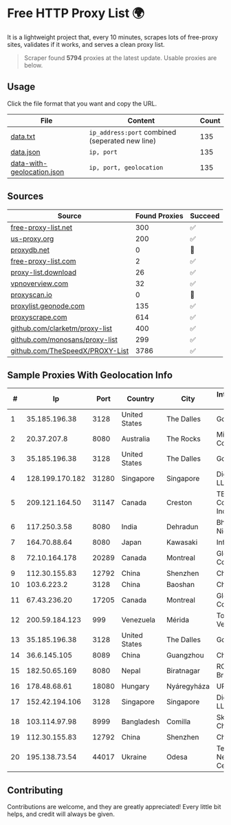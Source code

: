 
# Free HTTP Proxy List 🌍

It is a lightweight project that, every 10 minutes, scrapes lots of free-proxy sites, validates if it works, and serves a clean proxy list.


> Scraper found **5794** proxies at the latest update. Usable proxies are below.

## Usage

Click the file format that you want and copy the URL.


|File|Content|Count|
|----|-------|-----|
|[data.txt](https://raw.githubusercontent.com/themiralay/Proxy-List-World/master/data.txt)|`ip_address:port` combined (seperated new line)|135|
|[data.json](https://raw.githubusercontent.com/themiralay/Proxy-List-World/master/data.json)|`ip, port`|135|
|[data-with-geolocation.json](https://raw.githubusercontent.com/themiralay/Proxy-List-World/master/data-with-geolocation.json)|`ip, port, geolocation`|135|

## Sources

|Source|Found Proxies|Succeed|
|------|-------------|-------|
|[free-proxy-list.net](https://free-proxy-list.net)|300|✅|
|[us-proxy.org](https://www.us-proxy.org)|200|✅|
|[proxydb.net](http://proxydb.net)|0|🚫|
|[free-proxy-list.com](https://free-proxy-list.com/?page=&port=&type%5B%5D=http&type%5B%5D=https&up_time=0&search=Search)|2|✅|
|[proxy-list.download](https://www.proxy-list.download/HTTP)|26|✅|
|[vpnoverview.com](https://vpnoverview.com/privacy/anonymous-browsing/free-proxy-servers)|32|✅|
|[proxyscan.io](https://www.proxyscan.io)|0|🚫|
|[proxylist.geonode.com](https://proxylist.geonode.com/api/proxy-list?limit=300&page=1&sort_by=lastChecked&sort_type=desc&protocols=http,https)|135|✅|
|[proxyscrape.com](https://api.proxyscrape.com/v2/?request=displayproxies&protocol=http&timeout=10000&country=all&ssl=all&anonymity=all)|614|✅|
|[github.com/clarketm/proxy-list](https://raw.githubusercontent.com/clarketm/proxy-list/master/proxy-list-raw.txt)|400|✅|
|[github.com/monosans/proxy-list](https://raw.githubusercontent.com/monosans/proxy-list/main/proxies/http.txt)|299|✅|
|[github.com/TheSpeedX/PROXY-List](https://raw.githubusercontent.com/TheSpeedX/PROXY-List/master/http.txt)|3786|✅|


## Sample Proxies With Geolocation Info

|#|Ip|Port|Country|City|Internet Service Provider|
|-|--|----|-------|----|-------------------------|
|1|35.185.196.38|3128|United States|The Dalles|Google LLC|
|2|20.37.207.8|8080|Australia|The Rocks|Microsoft Corporation|
|3|35.185.196.38|3128|United States|The Dalles|Google LLC|
|4|128.199.170.182|31280|Singapore|Singapore|DigitalOcean, LLC|
|5|209.121.164.50|31147|Canada|Creston|TELUS Communications Inc.|
|6|117.250.3.58|8080|India|Dehradun|Bharat Sanchar Nigam Ltd|
|7|164.70.88.64|8080|Japan|Kawasaki|InfoSphere|
|8|72.10.164.178|20289|Canada|Montreal|GloboTech Communications|
|9|112.30.155.83|12792|China|Shenzhen|China Mobile|
|10|103.6.223.2|3128|China|Baoshan|China Unicom|
|11|67.43.236.20|17205|Canada|Montreal|GloboTech Communications|
|12|200.59.184.123|999|Venezuela|Mérida|TotalCom Venezuela C.A.|
|13|35.185.196.38|3128|United States|The Dalles|Google LLC|
|14|36.6.145.105|8089|China|Guangzhou|Chinanet|
|15|182.50.65.169|8080|Nepal|Biratnagar|RO-65 BroadLink|
|16|178.48.68.61|18080|Hungary|Nyáregyháza|UPC|
|17|152.42.194.106|3128|Singapore|Singapore|DigitalOcean, LLC|
|18|103.114.97.98|8999|Bangladesh|Comilla|Skynet Chowmuhani|
|19|112.30.155.83|12792|China|Shenzhen|China Mobile|
|20|195.138.73.54|44017|Ukraine|Odesa|TeNeT Networking Centre|



## Contributing

Contributions are welcome, and they are greatly appreciated! Every
little bit helps, and credit will always be given.

